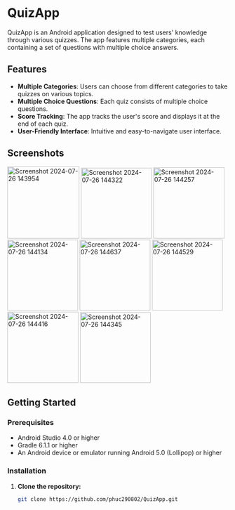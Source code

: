 # QuizApp

QuizApp is an Android application designed to test users' knowledge through various quizzes. The app features multiple categories, each containing a set of questions with multiple choice answers.

## Features

- **Multiple Categories**: Users can choose from different categories to take quizzes on various topics.
- **Multiple Choice Questions**: Each quiz consists of multiple choice questions.
- **Score Tracking**: The app tracks the user's score and displays it at the end of each quiz.
- **User-Friendly Interface**: Intuitive and easy-to-navigate user interface.

## Screenshots

<img width="164" alt="Screenshot 2024-07-26 143954" src="https://github.com/user-attachments/assets/74221b71-29b6-4bcd-952d-4d3b06f6c918">
<img width="161" alt="Screenshot 2024-07-26 144322" src="https://github.com/user-attachments/assets/c1d19551-15a5-4738-8bbe-ea8a2fb8cb09">
<img width="162" alt="Screenshot 2024-07-26 144257" src="https://github.com/user-attachments/assets/eb44c7ae-6d1b-4b84-bc41-df7292f91939">
<img width="161" alt="Screenshot 2024-07-26 144134" src="https://github.com/user-attachments/assets/80acd67d-2007-4342-a5a6-ac6b0135e3e9">
<img width="161" alt="Screenshot 2024-07-26 144637" src="https://github.com/user-attachments/assets/a098a9d2-c5ac-4da8-acc4-f989eb5f7d1a">
<img width="161" alt="Screenshot 2024-07-26 144529" src="https://github.com/user-attachments/assets/f8d973be-8e44-4f96-ac13-0cee73ebc50c">
<img width="162" alt="Screenshot 2024-07-26 144416" src="https://github.com/user-attachments/assets/ce1d3430-a677-4e75-a5d7-ee767f2ad7dc">
<img width="161" alt="Screenshot 2024-07-26 144345" src="https://github.com/user-attachments/assets/90583bb4-c014-4c8a-93dd-3bd83135a1c5">

## Getting Started

### Prerequisites

- Android Studio 4.0 or higher
- Gradle 6.1.1 or higher
- An Android device or emulator running Android 5.0 (Lollipop) or higher

### Installation

1. **Clone the repository:**
   ```bash
   git clone https://github.com/phuc290802/QuizApp.git
